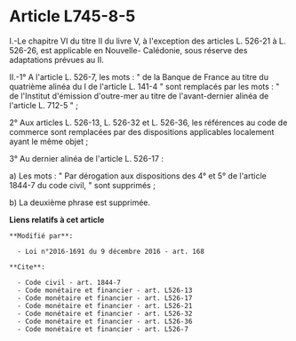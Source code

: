 # Article L745-8-5

I.-Le chapitre VI du titre II du livre V, à l'exception des articles L. 526-21 à L. 526-26, est applicable en Nouvelle-
Calédonie, sous réserve des adaptations prévues au II. 

II.-1° A l'article L. 526-7, les mots : " de la Banque de France au titre du quatrième alinéa du I de l'article L. 141-4 "
sont remplacés par les mots : " de l'Institut d'émission d'outre-mer au titre de l'avant-dernier alinéa de l'article L. 712-5
" ; 

2° Aux articles L. 526-13, L. 526-32 et L. 526-36, les références au code de commerce sont remplacées par des dispositions
applicables localement ayant le même objet ; 

3° Au dernier alinéa de l'article L. 526-17 : 

a) Les mots : " Par dérogation aux dispositions des 4° et 5° de l'article 1844-7 du code civil, " sont supprimés ; 

b) La deuxième phrase est supprimée.

**Liens relatifs à cet article**

	**Modifié par**:

	  - Loi n°2016-1691 du 9 décembre 2016 - art. 168

	**Cite**:

	  - Code civil - art. 1844-7
	  - Code monétaire et financier - art. L526-13
	  - Code monétaire et financier - art. L526-17
	  - Code monétaire et financier - art. L526-21
	  - Code monétaire et financier - art. L526-32
	  - Code monétaire et financier - art. L526-36
	  - Code monétaire et financier - art. L526-7
